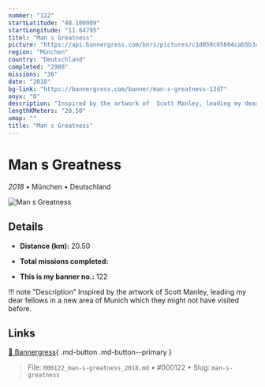 ```yaml
---
nummer: "122"
startLatitude: "48.100909"
startLongitude: "11.64795"
titel: "Man s Greatness"
picture: "https://api.bannergress.com/bnrs/pictures/c1d059c65604cab5b3cfc53523d2005c"
region: "München"
country: "Deutschland"
completed: "2988"
missions: "36"
date: "2018"
bg-link: "https://bannergress.com/banner/man-s-greatness-13d7"
onyx: "0"
description: "Inspired by the artwork of  Scott Manley, leading my dear fellows in a new area of Munich which they might not have visited before."
lengthKMeters: "20,50"
umap: ""
title: "Man s Greatness"
---
```

# Man s Greatness

*2018* • München • Deutschland

![Man s Greatness](https://api.bannergress.com/bnrs/pictures/c1d059c65604cab5b3cfc53523d2005c)

## Details
- **Distance (km):** 20.50

- **Total missions completed:** 
- **This is my banner no.:** 122


!!! note "Description"
    Inspired by the artwork of  Scott Manley, leading my dear fellows in a new area of Munich which they might not have visited before.



## Links
[🔗 Bannergress](https://bannergress.com/banner/man-s-greatness-13d7){ .md-button .md-button--primary }



> File: `000122_man-s-greatness_2018.md` • #000122 • Slug: `man-s-greatness`
